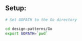 ## Setup:

```bash
# Set GOPATH to the Go directory 

cd design-patterns/Go
export GOPATH=`pwd`

```